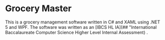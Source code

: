 # Grocery Master
This is a grocery management software written in C# and XAML using .NET 5 and WPF. The software was written as an [IBCS HL IA](## "International Baccalaureate Computer Science Higher Level Internal Assessment) .